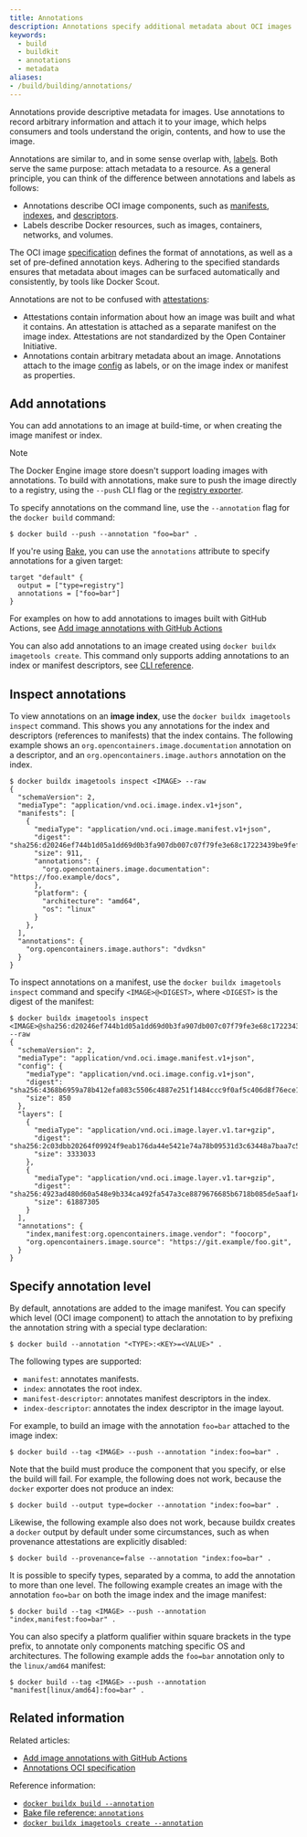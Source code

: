 ```yaml
---
title: Annotations
description: Annotations specify additional metadata about OCI images
keywords:
  - build
  - buildkit
  - annotations
  - metadata
aliases:
- /build/building/annotations/
---
```


Annotations provide descriptive metadata for images. Use annotations to record
arbitrary information and attach it to your image, which helps consumers and
tools understand the origin, contents, and how to use the image.

Annotations are similar to, and in some sense overlap with, [labels]. Both
serve the same purpose: attach metadata to a resource. As a general principle,
you can think of the difference between annotations and labels as follows:

- Annotations describe OCI image components, such as [manifests], [indexes],
  and [descriptors].
- Labels describe Docker resources, such as images, containers, networks, and
  volumes.

The OCI image [specification] defines the format of annotations, as well as a set
of pre-defined annotation keys. Adhering to the specified standards ensures
that metadata about images can be surfaced automatically and consistently, by
tools like Docker Scout.

Annotations are not to be confused with [attestations]:

- Attestations contain information about how an image was built and what it contains.
  An attestation is attached as a separate manifest on the image index.
  Attestations are not standardized by the Open Container Initiative.
- Annotations contain arbitrary metadata about an image.
  Annotations attach to the image [config] as labels,
  or on the image index or manifest as properties.

## Add annotations

You can add annotations to an image at build-time, or when creating the image
manifest or index.

> [!NOTE]
> 
> The Docker Engine image store doesn't support loading images with
> annotations. To build with annotations, make sure to push the image directly
> to a registry, using the `--push` CLI flag or the
> [registry exporter](/manuals/build/exporters/image-registry.md).

To specify annotations on the command line, use the `--annotation` flag for the
`docker build` command:

```console
$ docker build --push --annotation "foo=bar" .
```

If you're using [Bake](/manuals/build/bake/_index.md), you can use the `annotations`
attribute to specify annotations for a given target:

```hcl
target "default" {
  output = ["type=registry"]
  annotations = ["foo=bar"]
}
```

For examples on how to add annotations to images built with GitHub Actions, see
[Add image annotations with GitHub Actions](/manuals/build/ci/github-actions/annotations.md)

You can also add annotations to an image created using `docker buildx
imagetools create`. This command only supports adding annotations to an index
or manifest descriptors, see
[CLI reference](/reference/cli/docker/buildx/imagetools/create.md#annotations).

## Inspect annotations

To view annotations on an **image index**, use the `docker buildx imagetools
inspect` command. This shows you any annotations for the index and descriptors
(references to manifests) that the index contains. The following example shows
an `org.opencontainers.image.documentation` annotation on a descriptor, and an
`org.opencontainers.image.authors` annotation on the index.

```console {hl_lines=["10-12","19-21"]}
$ docker buildx imagetools inspect <IMAGE> --raw
{
  "schemaVersion": 2,
  "mediaType": "application/vnd.oci.image.index.v1+json",
  "manifests": [
    {
      "mediaType": "application/vnd.oci.image.manifest.v1+json",
      "digest": "sha256:d20246ef744b1d05a1dd69d0b3fa907db007c07f79fe3e68c17223439be9fefb",
      "size": 911,
      "annotations": {
        "org.opencontainers.image.documentation": "https://foo.example/docs",
      },
      "platform": {
        "architecture": "amd64",
        "os": "linux"
      }
    },
  ],
  "annotations": {
    "org.opencontainers.image.authors": "dvdksn"
  }
}
```

To inspect annotations on a manifest, use the `docker buildx imagetools
inspect` command and specify `<IMAGE>@<DIGEST>`, where `<DIGEST>` is the digest
of the manifest:

```console {hl_lines="22-25"}
$ docker buildx imagetools inspect <IMAGE>@sha256:d20246ef744b1d05a1dd69d0b3fa907db007c07f79fe3e68c17223439be9fefb --raw
{
  "schemaVersion": 2,
  "mediaType": "application/vnd.oci.image.manifest.v1+json",
  "config": {
    "mediaType": "application/vnd.oci.image.config.v1+json",
    "digest": "sha256:4368b6959a78b412efa083c5506c4887e251f1484ccc9f0af5c406d8f76ece1d",
    "size": 850
  },
  "layers": [
    {
      "mediaType": "application/vnd.oci.image.layer.v1.tar+gzip",
      "digest": "sha256:2c03dbb20264f09924f9eab176da44e5421e74a78b09531d3c63448a7baa7c59",
      "size": 3333033
    },
    {
      "mediaType": "application/vnd.oci.image.layer.v1.tar+gzip",
      "digest": "sha256:4923ad480d60a548e9b334ca492fa547a3ce8879676685b6718b085de5aaf142",
      "size": 61887305
    }
  ],
  "annotations": {
    "index,manifest:org.opencontainers.image.vendor": "foocorp",
    "org.opencontainers.image.source": "https://git.example/foo.git",
  }
}
```

## Specify annotation level

By default, annotations are added to the image manifest. You can specify which
level (OCI image component) to attach the annotation to by prefixing the
annotation string with a special type declaration:

```console
$ docker build --annotation "<TYPE>:<KEY>=<VALUE>" .
```

The following types are supported:

- `manifest`: annotates manifests.
- `index`: annotates the root index.
- `manifest-descriptor`: annotates manifest descriptors in the index.
- `index-descriptor`:  annotates the index descriptor in the image layout.

For example, to build an image with the annotation `foo=bar` attached to the
image index:

```console
$ docker build --tag <IMAGE> --push --annotation "index:foo=bar" .
```

Note that the build must produce the component that you specify, or else the
build will fail. For example, the following does not work, because the `docker`
exporter does not produce an index:

```console
$ docker build --output type=docker --annotation "index:foo=bar" .
```

Likewise, the following example also does not work, because buildx creates a
`docker` output by default under some circumstances, such as when provenance
attestations are explicitly disabled:

```console
$ docker build --provenance=false --annotation "index:foo=bar" .
```

It is possible to specify types, separated by a comma, to add the annotation to
more than one level. The following example creates an image with the annotation
`foo=bar` on both the image index and the image manifest:

```console
$ docker build --tag <IMAGE> --push --annotation "index,manifest:foo=bar" .
```

You can also specify a platform qualifier within square brackets in the type
prefix, to annotate only components matching specific OS and architectures. The
following example adds the `foo=bar` annotation only to the `linux/amd64`
manifest:

```console
$ docker build --tag <IMAGE> --push --annotation "manifest[linux/amd64]:foo=bar" .
```

## Related information

Related articles:

- [Add image annotations with GitHub Actions](/manuals/build/ci/github-actions/annotations.md)
- [Annotations OCI specification][specification]

Reference information:

- [`docker buildx build --annotation`](/reference/cli/docker/buildx/build.md#annotation)
- [Bake file reference: `annotations`](/manuals/build/bake/reference.md#targetannotations)
- [`docker buildx imagetools create --annotation`](/reference/cli/docker/buildx/imagetools/create.md#annotation)

<!-- links -->

[specification]: https://github.com/opencontainers/image-spec/blob/main/annotations.md
[attestations]: /manuals/build/metadata/attestations/_index.md
[config]: https://github.com/opencontainers/image-spec/blob/main/config.md
[descriptors]: https://github.com/opencontainers/image-spec/blob/main/descriptor.md
[indexes]: https://github.com/opencontainers/image-spec/blob/main/image-index.md
[labels]: /manuals/engine/manage-resources/labels.md
[manifests]: https://github.com/opencontainers/image-spec/blob/main/manifest.md
